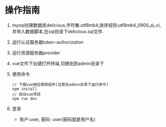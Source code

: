 # 操作指南

1. mysql创建数据库delicious,字符集:utf8mb4,排序规则:utf8mb4_0900_ai_ci,并导入数据脚本,在sql目录下delicious.sql文件.

2. 运行认证服务器token-authorization

3. 运行资源服务器provider

4. vue文件下右键打开终端,切换到到admin目录下

5. 使用命令

   ```npm
   // 下载vue相应框架组件(注意在admin目录下运行命令)
   npm install
   // 启动vue项目
   npm run dev
   ```

6. 登录
   - 账户:user, 密码: user(密码就是用户名)
